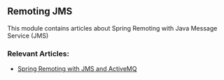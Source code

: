 ## Remoting JMS

This module contains articles about Spring Remoting with Java Message Service (JMS)

### Relevant Articles:

- [Spring Remoting with JMS and ActiveMQ](https://www.surya.com/spring-remoting-jms)

